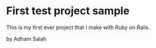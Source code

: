 # First test project sample

This is my first ever project that I make with Ruby on Rails.

by Adham Salah